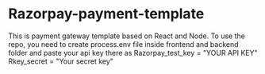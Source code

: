 # Razorpay-payment-template
This is payment gateway template based on React and Node.
To use the repo, you need to create process.env file inside frontend and backend folder and paste your api key there as 
Razorpay_test_key = "YOUR API KEY"
Rkey_secret = "Your secret key"

